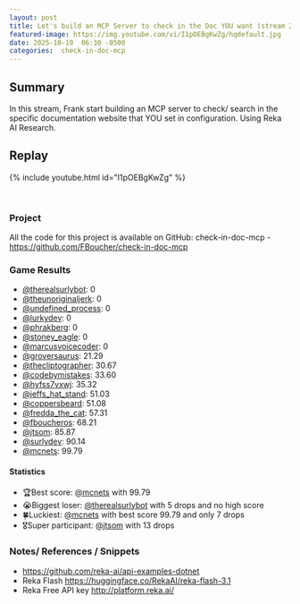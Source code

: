 ```yaml
---
layout: post
title: Let's build an MCP Server to check in the Doc YOU want (stream 267)
featured-image: https://img.youtube.com/vi/I1pOEBgKwZg/hqdefault.jpg
date: 2025-10-10  06:30 -0500
categories:  check-in-doc-mcp
---
```


## Summary

In this stream, Frank start building an MCP server to check/ search in the specific documentation website that YOU set in configuration. Using Reka AI Research.

## Replay

{% include youtube.html id="I1pOEBgKwZg" %}

<br/><!--more-->

### Project

All the code for this project is available on GitHub: check-in-doc-mcp - https://github.com/FBoucher/check-in-doc-mcp

### Game Results

- [@therealsurlybot](https://www.twitch.tv/therealsurlybot): 0
- [@theunoriginaljerk](https://www.twitch.tv/theunoriginaljerk): 0
- [@undefined_process](https://www.twitch.tv/undefined_process): 0
- [@lurkydev](https://www.twitch.tv/lurkydev): 0
- [@phrakberg](https://www.twitch.tv/phrakberg): 0
- [@stoney_eagle](https://www.twitch.tv/stoney_eagle): 0
- [@marcusvoicecoder](https://www.twitch.tv/marcusvoicecoder): 0
- [@groversaurus](https://www.twitch.tv/groversaurus): 21.29
- [@thecliptographer](https://www.twitch.tv/thecliptographer): 30.67
- [@codebymistakes](https://www.twitch.tv/codebymistakes): 33.60
- [@hyfss7vxwj](https://www.twitch.tv/hyfss7vxwj): 35.32
- [@jeffs_hat_stand](https://www.twitch.tv/jeffs_hat_stand): 51.03
- [@coppersbeard](https://www.twitch.tv/coppersbeard): 51.08
- [@fredda_the_cat](https://www.twitch.tv/fredda_the_cat): 57.31
- [@fboucheros](https://www.twitch.tv/fboucheros): 68.21
- [@jtsom](https://www.twitch.tv/jtsom): 85.87
- [@surlydev](https://www.twitch.tv/surlydev): 90.14
- [@mcnets](https://www.twitch.tv/mcnets): 99.79

#### Statistics

- 🏆Best score: [@mcnets](https://www.twitch.tv/mcnets) with 99.79
- 😭Biggest loser: [@therealsurlybot](https://www.twitch.tv/therealsurlybot) with 5 drops and no high score
- 🍀Luckiest: [@mcnets](https://www.twitch.tv/mcnets) with best score 99.79 and only 7 drops
- 🎖️Super participant: [@jtsom](https://www.twitch.tv/jtsom) with 13 drops

### Notes/ References / Snippets

- https://github.com/reka-ai/api-examples-dotnet
- Reka Flash https://huggingface.co/RekaAI/reka-flash-3.1
- Reka Free API key http://platform.reka.ai/
